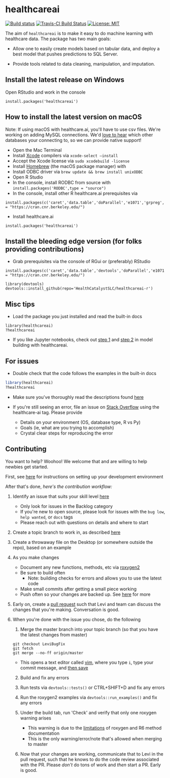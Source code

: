 # healthcareai

[![Build status](https://ci.appveyor.com/api/projects/status/0xrpe233o9a16l4l/branch/master?svg=true)](https://ci.appveyor.com/project/CatalystAdmin/healthcareai-r/branch/master) 
[![Travis-CI Build Status](https://travis-ci.org/HealthCatalystSLC/healthcareai-r.svg?branch=master)](https://travis-ci.org/HealthCatalystSLC/healthcareai-r/branch/master)
[![License: MIT](https://img.shields.io/badge/License-MIT-blue.svg)](https://github.com/HealthCatalystSLC/healthcareai-r/blob/master/LICENSE)


The aim of `healthcareai` is to make it easy to do machine learning with healthcare 
data. The package has two main goals:

-  Allow one to easily create models based on tabular data, and deploy a best
model that pushes predictions to SQL Server.

-  Provide tools related to data cleaning, manipulation, and imputation.

## Install the latest release on Windows

Open RStudio and work in the console

```
install.packages('healthcareai')
```

## How to install the latest version on macOS

Note: If using macOS with healthcare.ai, you'll have to use csv files. We're working on adding MySQL connections. We'd [love to hear](http://healthcare.ai/contact) which other databases your connecting to, so we can provide native support!

* Open the Mac Terminal
* Install [Xcode](https://en.wikipedia.org/wiki/Xcode) compilers via `xcode-select –install`
* Accept the Xcode license via `sudo xcodebuild -license`
* Install [Homebrew](https://brew.sh/) (the macOS package manager) with
* Install ODBC driver via `brew update && brew install unixODBC`
* Open R Studio
* In the console, install RODBC from source with `install.packages('RODBC',type = "source")`
* In the console, install other R healthcare.ai prerequisites via
```
install.packages(c('caret','data.table','doParallel','e1071','grpreg','lme4','lubridate','pROC','R6','ranger','ROCR'),repos = "https://cran.cnr.berkeley.edu/")
```
* Install healthcare.ai
```
install.packages('healthcareai')
```

## Install the bleeding edge version (for folks providing contributions)

* Grab prerequisites via the console of RGui or (preferably) RStudio  
```
install.packages(c('caret','data.table','devtools','doParallel','e1071','grpreg','lme4','lubridate','pROC','R6','ranger','ROCR','RODBC'),repos = "https://cran.cnr.berkeley.edu/")

library(devtools)
devtools::install_github(repo='HealthCatalystSLC/healthcareai-r')
```

## Misc tips

- Load the package you just installed and read the built-in docs
```
library(healthcareai)
?healthcareai
```

- If you like Jupyter notebooks, check out [step 1](https://github.com/HealthCatalystSLC/documentation/blob/master/notebooks/Example1.ipynb) and [step 2](https://github.com/HealthCatalystSLC/documentation/blob/master/notebooks/Example2.ipynb) in model building with healthcareai.

## For issues

- Double check that the code follows the examples in the built-in docs
```R
library(healthcareai)
?healthcareai
```
  
- Make sure you've thoroughly read the descriptions found [here](http://healthcareai-r.readthedocs.io)

- If you're still seeing an error, file an issue on [Stack Overflow](http://stackoverflow.com/) using the healthcare-ai tag. Please provide
  - Details on your environment (OS, database type, R vs Py)
  - Goals (ie, what are you trying to accomplish)
  - Crystal clear steps for reproducing the error

## Contributing

You want to help? Woohoo! We welcome that and are willing to help newbies get started.

First, see [here](CONTRIBUTING.md) for instructions on setting up your development environment

After that's done, *here's the contribution workflow:*

1) Identify an issue that suits your skill level [here](https://github.com/HealthCatalystSLC/healthcareai-r/issues)
   - Only look for issues in the Backlog category
   - If you're new to open source, please look for issues with the `bug low`, `help wanted`, or `docs` tags
   - Please reach out with questions on details and where to start

2) Create a topic branch to work in, as described [here](CONTRIBUTING.md#create-a-topic-branch-that-you-can-work-in)

3) Create a throwaway file on the Desktop (or somewhere outside the repo), based on an example

4) As you make changes
   - Document any new functions, methods, etc via [roxygen2](http://r-pkgs.had.co.nz/man.html)
   - Be sure to build often
     - Note: building checks for errors and allows you to use the latest code
   - Make small commits after getting a small piece working
   - Push often so your changes are backed up. See [here](https://gist.github.com/blackfalcon/8428401#push-your-branch) for more
   
5) Early on, create a [pull request](https://yangsu.github.io/pull-request-tutorial/) such that Levi and team can discuss the changes that you're making. Conversation is good.
   
6) When you're done with the issue you chose, do the following
   
   1. Merge the master branch into your topic branch (so that you have the latest changes from master)
   
   ```
   git checkout LeviBugFix
   git fetch
   git merge --no-ff origin/master
   ```
     - This opens a text editor called [vim](https://github.com/yuanqing/vim-basics/blob/master/README.md), where you type `i`, type your commit message, and [then save](http://stackoverflow.com/a/6098842/5636012)
   
   2. Build and fix any errors

   3. Run tests via `devtools::tests()` or CTRL+SHIFT+D and fix any errors
   
   4. Run the roxygen2 examples via `devtools::run_examples()` and fix any errors

   5. Under the build tab, run 'Check' and verify that only one roxygen warning arises
      - This warning is due to the [limitations](https://github.com/wch/R6/issues/3) of roxygen and R6 method documentation
      - This is the only warning/error/note that's allowed when merging to master
      
   6. Now that your changes are working, communicate that to Levi in the pull request, such that he knows to do the code review associated with the PR. Please *don't* do tons of work and *then* start a PR. Early is good.
